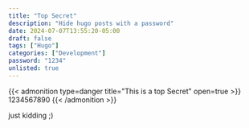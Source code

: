 ```yaml
---
title: "Top Secret"
description: "Hide hugo posts with a password"
date: 2024-07-07T13:55:20-05:00
draft: false
tags: ["Hugo"]
categories: ["Development"]
password: "1234"
unlisted: true
---
```


{{< admonition type=danger title="This is a top Secret" open=true >}}
1234567890
{{< /admonition >}}

just kidding ;)
